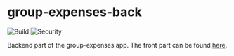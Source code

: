 # group-expenses-back

![Build](https://github.com/Monsieur-Wary/group-expenses-back/workflows/Rust/badge.svg?branch=master)
![Security](https://github.com/Monsieur-Wary/group-expenses-back/workflows/Security%20audit/badge.svg?branch=master)

Backend part of the group-expenses app.
The front part can be found [here](https://github.com/chloeturchi/group-expenses-front).
